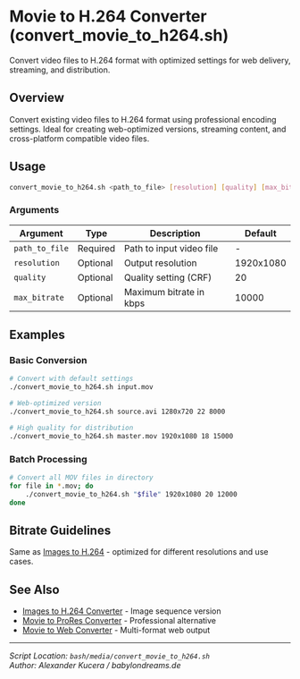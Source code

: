 # Movie to H.264 Converter (convert_movie_to_h264.sh)

Convert video files to H.264 format with optimized settings for web delivery, streaming, and distribution.

## Overview

Convert existing video files to H.264 format using professional encoding settings. Ideal for creating web-optimized versions, streaming content, and cross-platform compatible video files.

## Usage

```bash
convert_movie_to_h264.sh <path_to_file> [resolution] [quality] [max_bitrate]
```

### Arguments

| Argument | Type | Description | Default |
|----------|------|-------------|---------|
| `path_to_file` | Required | Path to input video file | - |
| `resolution` | Optional | Output resolution | 1920x1080 |
| `quality` | Optional | Quality setting (CRF) | 20 |
| `max_bitrate` | Optional | Maximum bitrate in kbps | 10000 |

## Examples

### Basic Conversion
```bash
# Convert with default settings
./convert_movie_to_h264.sh input.mov

# Web-optimized version
./convert_movie_to_h264.sh source.avi 1280x720 22 8000

# High quality for distribution
./convert_movie_to_h264.sh master.mov 1920x1080 18 15000
```

### Batch Processing
```bash
# Convert all MOV files in directory
for file in *.mov; do
    ./convert_movie_to_h264.sh "$file" 1920x1080 20 12000
done
```

## Bitrate Guidelines

Same as [Images to H.264](convert_images_to_h264.md#bitrate-guidelines) - optimized for different resolutions and use cases.

## See Also
- [Images to H.264 Converter](convert_images_to_h264.md) - Image sequence version
- [Movie to ProRes Converter](convert_movie_to_prores.md) - Professional alternative
- [Movie to Web Converter](movie_to_web.md) - Multi-format web output

---

*Script Location: `bash/media/convert_movie_to_h264.sh`*  
*Author: Alexander Kucera / babylondreams.de*